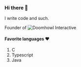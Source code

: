 ### Hi there 👋
I write code and such.

Founder of ![Doomhowl Interactive](https://github.com/Doomhowl-Interactive)

#### Favorite languages ❤️
1. C
2. Typescript
3. Java
